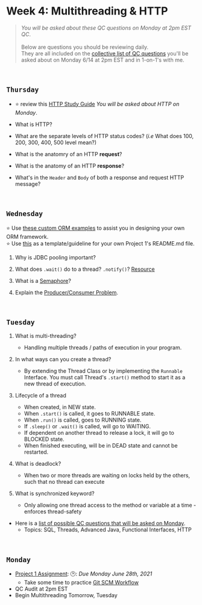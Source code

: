 # Week 4: Multithreading & HTTP
> *You will be asked about these QC questions on Monday at 2pm EST QC*. <br>
> <br>
> Below are questions you should be reviewing daily.  <br> 
> They are all included on the [collective list of QC questions](https://github.com/210517-Enterprise/demos/blob/main/week4/qc-questions.md) you'll be asked about on Monday 6/14 at 2pm EST and in 1-on-1's with me.

<br>

## `Thursday`
- :star: review this [HTTP Study Guide](https://github.com/210517-Enterprise/demos/blob/main/week4/notes/http-notes.md) *You will be asked about HTTP on Monday*.

- What is HTTP?

- What are the separate levels of HTTP status codes? (*i.e* What does 100, 200, 300, 400, 500 level mean?)

- What is the anatomry of an HTTP **request**?

- What is the anatomy of an HTTP **response**?

- What's in the `Header` and `Body` of both a response and request HTTP message?

<br>

## `Wednesday`
:star: Use [these custom ORM examples](https://github.com/210517-Enterprise/demos/tree/main/week4/custom-orm-examples) to assist you in designing your own ORM framework.<br>
:star: Use [this](https://github.com/210517-Enterprise/demos/blob/main/week4/p1-sample-readme.md) as a template/guideline for your own Project 1's README.md file.

1. Why is JDBC pooling important?

2. What does `.wait()` do to a thread? `.notify()`? [Resource](https://www.baeldung.com/java-wait-notify)

3. What is a [Semaphore](https://www.geeksforgeeks.org/semaphore-in-java/)?

4. Explain the [Producer/Consumer Problem](https://www.geeksforgeeks.org/producer-consumer-solution-using-threads-java/).

<br>

## `Tuesday`
1. What is multi-threading?
    + Handling multiple threads / paths of execution in your program.

2. In what ways can you create a thread?
   + By extending the Thread Class or by implementing the `Runnable` Interface. You must call Thread's `.start()` method to start it as a new thread of execution.

3. Lifecycle of a thread
    + When created, in NEW state.
    + When `.start()` is called, it goes to RUNNABLE state.
    + When `.run()` is called, goes to RUNNING state.
    + If `.sleep()` or `.wait()` is called, will go to WAITING.
    + If dependent on another thread to release a lock, it will go to BLOCKED state.
    + When finished executing, will be in DEAD state and cannot be restarted.

4. What is deadlock?
    + When two or more threads are waiting on locks held by the others, such that no thread can execute

5. What is synchronized keyword?
    + Only allowing one thread access to the method or variable at a time - enforces thread-safety

- Here is a [list of possible QC questions that will be asked on Monday](https://github.com/210517-Enterprise/demos/blob/main/week4/qc-questions.md).
    + Topics: SQL, Threads, Advanced Java, Functional Interfaces, HTTP
  
<br>

## `Monday`
- [Project 1 Assignment](https://github.com/210517-Enterprise/demos/blob/main/week4/project-1.md): 🕑: *Due Monday June 28th, 2021*
  - Take some time to practice [Git SCM Workflow](https://github.com/210517-Enterprise/demos/tree/main/week4/git-workshop)  
- QC Audit at 2pm EST
- Begin Multithreading Tomorrow, Tuesday

